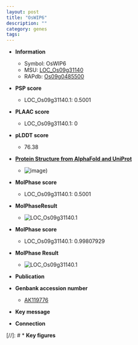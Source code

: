 ```yaml
---
layout: post
title: "OsWIP6"
description: ""
category: genes
tags: 
---
```


* **Information**  
    + Symbol: OsWIP6  
    + MSU: [LOC_Os09g31140](http://rice.plantbiology.msu.edu/cgi-bin/ORF_infopage.cgi?orf=LOC_Os09g31140)  
    + RAPdb: [Os09g0485500](http://rapdb.dna.affrc.go.jp/viewer/gbrowse_details/irgsp1?name=Os09g0485500)  

* **PSP score**  
    + LOC_Os09g31140.1: 0.5001 

* **PLAAC score**  
    + LOC_Os09g31140.1: 0 

* **pLDDT score**
    + 76.38

* **[Protein Structure from AlphaFold and UniProt](https://www.uniprot.org/uniprotkb/Q0J0S3/entry#structure)**
    + ![image](https://ricepsp.github.io/images/Q0/AF-Q0J0S3-F1.png))

* **MolPhase score**
    + LOC_Os09g31140.1: 0.5001

* **MolPhaseResult**
    + ![LOC_Os09g31140.1](https://ricepsp.github.io/pictures/LOC_Os09g/LOC_Os09g31140.1.png)

* **MolPhase score**
    + LOC_Os09g31140.1: 0.99807929

* **MolPhase Result**
    + ![LOC_Os09g31140.1](https://304243504.github.io/Pictures/LOC_Os09g/LOC_Os09g31140.1.png)

* **Publication**  

* **Genbank accession number**  
    + [AK119776](http://www.ncbi.nlm.nih.gov/nuccore/AK119776)

* **Key message**  

* **Connection**  

[//]: # * **Key figures**  


